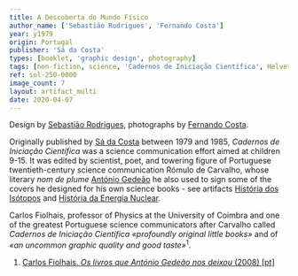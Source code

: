 ```yaml
---
title: A Descoberta do Mundo Físico
author_name: ['Sebastião Rodrigues', 'Fernando Costa']
year: y1979
origin: Portugal
publisher: 'Sá da Costa'
types: [booklet, 'graphic design', photography]
tags: [non-fiction, science, 'Cadernos de Iniciação Científica', Helvetica]
ref: sol-250-0000
image_count: 7
layout: artifact_multi
date: 2020-04-07
---
```

<p>
Design by <a class="text-cat-link author" href="/authors/Sebastião Rodrigues/">Sebastião Rodrigues</a>, photographs by <a class="text-cat-link author" href="/authors/Fernando Costa/">Fernando Costa</a>.
</p>
<p>
Originally published by <a class="text-cat-link publisher" href="/publishers/sa-da-costa/">Sá da Costa</a> between 1979 and 1985, <cite>Cadernos de Iniciação Científica</cite> was a science communication effort aimed at children 9-15. It was edited by scientist, poet, and towering figure of Portuguese twentieth-century science communication Rómulo de Carvalho, whose literary <i>nom de plume</i> <a class="text-cat-link author" href="/authors/António Gedeão/">António Gedeão</a> he also used to sign some of the covers he designed for his own science books - see artifacts <a class="text-cat-link artifact" href="/artifacts/historia-dos-isotopos/">História dos Isótopos</a> and <a class="text-cat-link artifact" href="/artifacts/historia-da-energia-nuclear/">História da Energia Nuclear</a>.
</p>
<p>
Carlos Fiolhais, professor of Physics at the University of Coimbra and one of the greatest Portuguese science communicators after Carvalho called <cite>Cadernos de Iniciação Científica</cite> <cite>«profoundly original little books»</cite> and of <cite>«an uncommon graphic quality and good taste»</cite><sup>1</sup>.
</p>

<ol class="footnotes">
<li><a class="fn-link" href="https://eg.uc.pt/bitstream/10316/41244/1/livros_que_romulo_de_carvalho_nos_deixou.PDF">Carlos Fiolhais. <cite>Os livros que António Gedeão nos deixou</cite> (2008) [pt]</a></li>
</ol>
